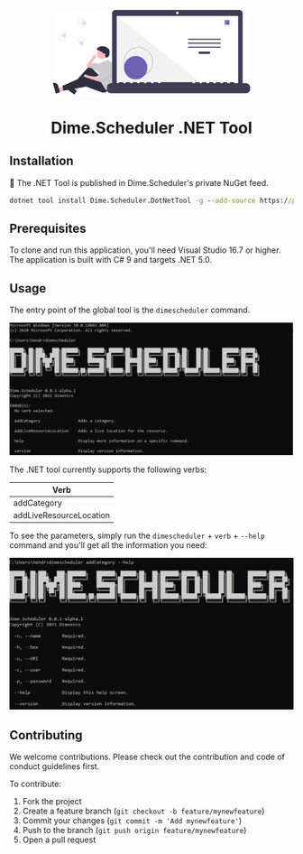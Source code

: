 <p align="center">
    <img src="assets/connect.svg?raw=true" width=350>
</p>

<h1 align="center">Dime.Scheduler .NET Tool</h1>

## Installation

🚧 The .NET Tool is published in Dime.Scheduler's private NuGet feed.

```cmd
dotnet tool install Dime.Scheduler.DotNetTool -g --add-source https://pkgs.dev.azure.com/dimenicsbe/_packaging/Dime.Scheduler/nuget/v3/index.json --version 0.0.1-alpha.1
```

## Prerequisites

To clone and run this application, you'll need Visual Studio 16.7 or higher. The application is built with C# 9 and targets .NET 5.0.

## Usage

The entry point of the global tool is the `dimescheduler` command.

<img src="assets/cmd.png" />

The .NET tool currently supports the following verbs:

| Verb                    |
| ----------------------- |
| addCategory             |
| addLiveResourceLocation |

To see the parameters, simply run the `dimescheduler` + `verb` + `--help` command and you'll get all the information you need:

<img src="assets/cmd-command.png" />


## Contributing

We welcome contributions. Please check out the contribution and code of conduct guidelines first.

To contribute:

1. Fork the project
2. Create a feature branch (`git checkout -b feature/mynewfeature`)
3. Commit your changes (`git commit -m 'Add mynewfeature'`)
4. Push to the branch (`git push origin feature/mynewfeature`)
5. Open a pull request
